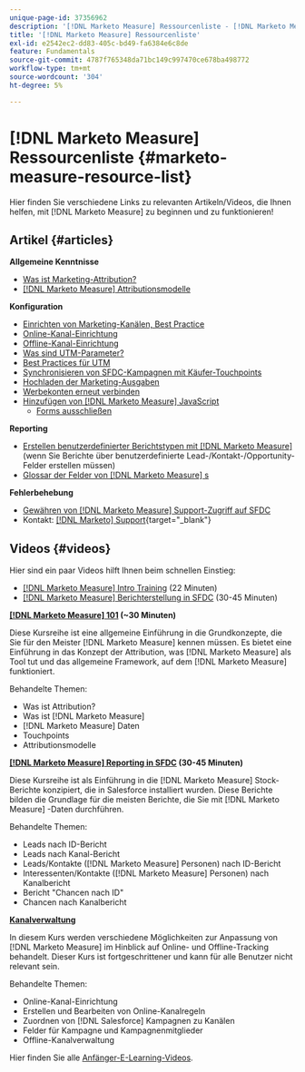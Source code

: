 ```yaml
---
unique-page-id: 37356962
description: '[!DNL Marketo Measure] Ressourcenliste - [!DNL Marketo Measure]'
title: '[!DNL Marketo Measure] Ressourcenliste'
exl-id: e2542ec2-dd83-405c-bd49-fa6384e6c8de
feature: Fundamentals
source-git-commit: 4787f765348da71bc149c997470ce678ba498772
workflow-type: tm+mt
source-wordcount: '304'
ht-degree: 5%

---
```


# [!DNL Marketo Measure] Ressourcenliste {#marketo-measure-resource-list}

Hier finden Sie verschiedene Links zu relevanten Artikeln/Videos, die Ihnen helfen, mit [!DNL Marketo Measure] zu beginnen und zu funktionieren!

## Artikel {#articles}

**Allgemeine Kenntnisse**

* [Was ist Marketing-Attribution?](/help/introduction-to-marketo-measure/overview-resources/marketing-attribution.md)
* [[!DNL Marketo Measure] Attributionsmodelle](/help/introduction-to-marketo-measure/overview-resources/marketo-measure-attribution-models.md)

**Konfiguration**

* [Einrichten von Marketing-Kanälen, Best Practice](/help/channel-tracking-and-setup/online-channels/marketing-channels-and-subchannels.md)
* [Online-Kanal-Einrichtung](/help/channel-tracking-and-setup/online-channels/online-custom-channel-setup.md)
* [Offline-Kanal-Einrichtung](/help/channel-tracking-and-setup/offline-channels/offline-custom-channel-setup.md)
* [Was sind UTM-Parameter?](/help/channel-tracking-and-setup/online-channels/utm-parameters.md)
* [Best Practices für UTM](/help/channel-tracking-and-setup/online-channels/best-practices-for-setting-up-utm-parameters.md)
* [Synchronisieren von SFDC-Kampagnen mit Käufer-Touchpoints](/help/channel-tracking-and-setup/offline-channels/legacy-processes/campaigns-and-campaign-members.md)
* [Hochladen der Marketing-Ausgaben](/help/marketing-spend/spend-management/marketing-channel-costs.md#uploading-marketing-costs)
* [Werbekonten erneut verbinden](/help/api-connections/utilizing-marketo-measures-api-connections/reauthorizing-connected-accounts.md)
* [Hinzufügen von [!DNL Marketo Measure] JavaScript](/help/marketo-measure-tracking/setting-up-tracking/adding-marketo-measure-script.md)
   * [Forms ausschließen](/help/marketo-measure-tracking/setting-up-tracking/excluding-marketo-measure-from-specific-forms.md)

**Reporting**

* [Erstellen benutzerdefinierter Berichtstypen mit  [!DNL Marketo Measure]](/help/marketo-measure-salesforce-reporting/new-report-types/creating-custom-marketo-measure-report-types.md) (wenn Sie Berichte über benutzerdefinierte Lead-/Kontakt-/Opportunity-Felder erstellen müssen)
* [Glossar der Felder von [!DNL Marketo Measure] s](/help/introduction-to-marketo-measure/overview-resources/glossary-of-marketo-measure-fields.md)

**Fehlerbehebung**

* [Gewähren von [!DNL Marketo Measure] Support-Zugriff auf SFDC](/help/miscellaneous/other-related-resources/granting-salesforce-access-to-marketo-measure-support.md)
* Kontakt: [[!DNL Marketo] Support](https://nation.marketo.com/t5/support/ct-p/Support){target="_blank"}

## Videos {#videos}

Hier sind ein paar Videos    hilft Ihnen beim schnellen Einstieg:

* [[!DNL Marketo Measure] Intro Training](https://share.vidyard.com/watch/Pb4DuWJwtFgw3jUBDGneb4?) (22 Minuten)
* [[!DNL Marketo Measure] Berichterstellung in SFDC](https://experienceleague.adobe.com/docs/marketo-learn/tutorials/overview.html) (30-45 Minuten)

**[[!DNL Marketo Measure] 101](https://experienceleague.adobe.com/docs/marketo-learn/tutorials/overview.html) (~30 Minuten)**

Diese Kursreihe ist eine allgemeine Einführung in die Grundkonzepte, die Sie für den Meister [!DNL Marketo Measure] kennen müssen. Es bietet eine Einführung in das Konzept der Attribution, was [!DNL Marketo Measure] als Tool tut und das allgemeine Framework, auf dem [!DNL Marketo Measure] funktioniert.

Behandelte Themen:

* Was ist Attribution?
* Was ist [!DNL Marketo Measure]
* [!DNL Marketo Measure] Daten
* Touchpoints
* Attributionsmodelle

**[[!DNL Marketo Measure] Reporting in SFDC](https://experienceleague.adobe.com/docs/marketo-learn/tutorials/overview.html) (30-45 Minuten)**

Diese Kursreihe ist als Einführung in die [!DNL Marketo Measure] Stock-Berichte konzipiert, die in Salesforce installiert wurden. Diese Berichte bilden die Grundlage für die meisten Berichte, die Sie mit [!DNL Marketo Measure] -Daten durchführen.

Behandelte Themen:

* Leads nach ID-Bericht
* Leads nach Kanal-Bericht
* Leads/Kontakte ([!DNL Marketo Measure] Personen) nach ID-Bericht
* Interessenten/Kontakte ([!DNL Marketo Measure] Personen) nach Kanalbericht
* Bericht &quot;Chancen nach ID&quot;
* Chancen nach Kanalbericht

**[Kanalverwaltung](https://experienceleague.adobe.com/docs/marketo-learn/tutorials/overview.html)**

In diesem Kurs werden verschiedene Möglichkeiten zur Anpassung von [!DNL Marketo Measure] im Hinblick auf Online- und Offline-Tracking behandelt. Dieser Kurs ist fortgeschrittener und kann für alle Benutzer nicht relevant sein.

Behandelte Themen:

* Online-Kanal-Einrichtung
* Erstellen und Bearbeiten von Online-Kanalregeln
* Zuordnen von [!DNL Salesforce] Kampagnen zu Kanälen
* Felder für Kampagne und Kampagnenmitglieder
* Offline-Kanalverwaltung

Hier finden Sie alle [Anfänger-E-Learning-Videos](https://experienceleague.adobe.com/docs/marketo-learn/tutorials/overview.html).
